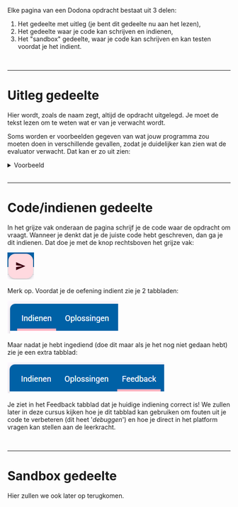 Elke pagina van een Dodona opdracht bestaat uit 3 delen:
1. Het gedeelte met uitleg (je bent dit gedeelte nu aan het lezen),
2. Het gedeelte waar je code kan schrijven en indienen,
3. Het "sandbox" gedeelte, waar je code kan schrijven en kan testen voordat je het indient.

<br>
<hr>

# Uitleg gedeelte
Hier wordt, zoals de naam zegt, altijd de opdracht uitgelegd. Je moet de tekst lezen om te weten wat er van je verwacht wordt. 

Soms worden er voorbeelden gegeven van wat jouw programma zou moeten doen in verschillende gevallen, zodat je duidelijker kan zien wat de evaluator verwacht. Dat kan er zo uit zien:
<details>
<summary>Voorbeeld</summary>
<h3><b>Invoer</b></h3>
<pre><code>1+1</code></pre>
<h3><b>Uitvoer</b></h3>
<pre><code>2</code></pre>
</details>

<br>
<hr>

# Code/indienen gedeelte
In het grijze vak onderaan de pagina schrijf je de code waar de opdracht om vraagt. Wanneer je denkt dat je de juiste code hebt geschreven, dan ga je dit indienen. Dat doe je met de knop rechtsboven het grijze vak: 

<img src="media/indienen_knop.png" alt="Indienen knop">

Merk op. Voordat je de oefening indient zie je 2 tabbladen:

<img src="media/indienen_2tabbladen.png" alt="2 tabbladen: Indienen en Oplossingen">

Maar nadat je hebt ingediend (doe dit maar als je het nog niet gedaan hebt) zie je een extra tabblad:

<img src="media/indienen_3tabbladen.png" alt="3 tabbladen: Indienen, Oplossingen, en Feedback">

Je ziet in het Feedback tabblad dat je huidige indiening correct is! We zullen later in deze cursus kijken hoe je dit tabblad kan gebruiken om fouten uit je code te verbeteren (dit heet '<i>debuggen</i>') en hoe je direct in het platform vragen kan stellen aan de leerkracht.

<br>
<hr>

# Sandbox gedeelte
Hier zullen we ook later op terugkomen.